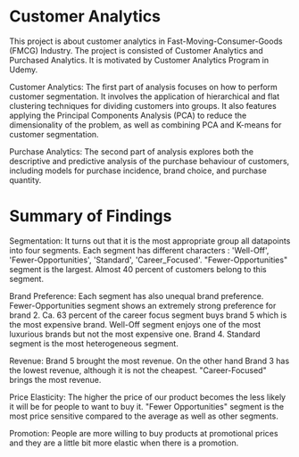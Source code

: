 # Customer Analytics

This project is about customer analytics in Fast-Moving-Consumer-Goods (FMCG) Industry. The project is consisted of Customer Analytics and Purchased Analytics. It is motivated by Customer Analytics Program in Udemy. <br>

Customer Analytics: The first part of analysis focuses on how to perform customer segmentation. It involves the application of hierarchical and flat clustering techniques for dividing customers into groups. It also features applying the Principal Components Analysis (PCA) to reduce the dimensionality of the problem, as well as combining PCA and K-means for customer segmentation. <br>

Purchase Analytics: The second part of analysis explores both the descriptive and predictive analysis of the purchase behaviour of customers, including models for purchase incidence, brand choice, and purchase quantity. <br>

# Summary of Findings

Segmentation: It turns out that it is the most appropriate group all datapoints into four segments. Each segment has different characters : 'Well-Off', 'Fewer-Opportunities', 'Standard', 'Career_Focused'. "Fewer-Opportunities" segment is the largest. Almost 40 percent of customers belong to this segment.<br>

Brand Preference: Each segment has also unequal brand preference. Fewer-Opportunities segment shows an extremely strong preference for brand 2. Ca. 63 percent of the career focus segment buys brand 5 which is the most expensive brand. Well-Off segment enjoys one of the most luxurious brands but not the most expensive one. Brand 4. Standard segment is the most heterogeneous segment.<br>

Revenue: Brand 5 brought the most revenue. On the other hand Brand 3 has the lowest revenue, although it is not the cheapest. "Career-Focused" brings the most revenue.<br>

Price Elasticity: The higher the price of our product becomes the less likely it will be for people to want to buy it. "Fewer Opportunities" segment is the most price sensitive compared to the average as well as other segments. <br>

Promotion: People are more willing to buy products at promotional prices and they are a little bit more elastic when there is a promotion.<br>
